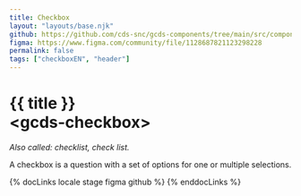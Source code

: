 ```yaml
---
title: Checkbox
layout: "layouts/base.njk"
github: https://github.com/cds-snc/gcds-components/tree/main/src/components/gcds-checkbox
figma: https://www.figma.com/community/file/1128687821123298228
permalink: false
tags: ["checkboxEN", "header"]
---
```


# {{ title }} <br>&lt;gcds-checkbox&gt;

_Also called: checklist, check list._

A checkbox is a question with a set of options for one or multiple selections.

{% docLinks locale stage figma github %}
{% enddocLinks %}

<div class="b-sm text-secondary px-250 pt-400 mt-400 mb-500">

<gcds-fieldset
          fieldset-id="fieldset"
          legend="Checkbox button group"
          hint="They are in a fieldset"
        >
<gcds-checkbox
            checkbox-id="form-check"
            label="Checkbox option 1"
            hint="This is a hint."
            name="radio"
          ></gcds-checkbox>
<gcds-checkbox
            checkbox-id="form-check1"
            label="Checkbox option 2"
            hint="This is a hint."
            name="radio"
          ></gcds-checkbox>
</gcds-fieldset>

</div>
